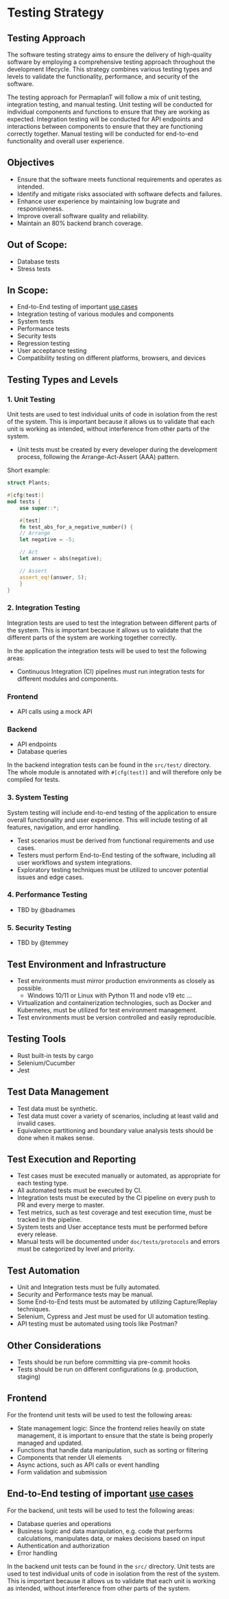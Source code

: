 # Testing Strategy

## Testing Approach

The software testing strategy aims to ensure the delivery of high-quality software by employing a comprehensive testing approach throughout the development lifecycle.
This strategy combines various testing types and levels to validate the functionality, performance, and security of the software.

The testing approach for PermaplanT will follow a mix of unit testing, integration testing, and manual testing.
Unit testing will be conducted for individual components and functions to ensure that they are working as expected.
Integration testing will be conducted for API endpoints and interactions between components to ensure that they are functioning correctly together.
Manual testing will be conducted for end-to-end functionality and overall user experience.

## Objectives

- Ensure that the software meets functional requirements and operates as intended.
- Identify and mitigate risks associated with software defects and failures.
- Enhance user experience by maintaining low bugrate and responsiveness.
- Improve overall software quality and reliability.
- Maintain an 80% backend branch coverage.

## Out of Scope:

- Database tests
- Stress tests

## In Scope:

- End-to-End testing of important [use cases](../usecases)
- Integration testing of various modules and components
- System tests
- Performance tests
- Security tests
- Regression testing
- User acceptance testing
- Compatibility testing on different platforms, browsers, and devices

## Testing Types and Levels

### 1. Unit Testing

Unit tests are used to test individual units of code in isolation from the rest of the system.
This is important because it allows us to validate that each unit is working as intended, without interference from other parts of the system.

- Unit tests must be created by every developer during the development process, following the Arrange-Act-Assert (AAA) pattern.

Short example:

```rust
struct Plants;

#[cfg(test)]
mod tests {
    use super::*;

    #[test]
    fn test_abs_for_a_negative_number() {
    // Arrange
    let negative = -5;

    // Act
    let answer = abs(negative);

    // Assert
    assert_eq!(answer, 5);
    }
}
```

### 2. Integration Testing

Integration tests are used to test the integration between different parts of the system.
This is important because it allows us to validate that the different parts of the system are working together correctly.

In the application the integration tests will be used to test the following areas:

- Continuous Integration (CI) pipelines must run integration tests for different modules and components.

### Frontend

- API calls using a mock API

### Backend

- API endpoints
- Database queries

In the backend integration tests can be found in the `src/test/` directory.
The whole module is annotated with `#[cfg(test)]` and will therefore only be compiled for tests.

### 3. System Testing

System testing will include end-to-end testing of the application to ensure overall functionality and user experience.
This will include testing of all features, navigation, and error handling.

- Test scenarios must be derived from functional requirements and use cases.
- Testers must perform End-to-End testing of the software, including all user workflows and system integrations.
- Exploratory testing techniques must be utilized to uncover potential issues and edge cases.

### 4. Performance Testing

- TBD by @badnames

### 5. Security Testing

- TBD by @temmey

## Test Environment and Infrastructure

- Test environments must mirror production environments as closely as possible.
  - Windows 10/11 or Linux with Python 11 and node v19 etc ...
- Virtualization and containerization technologies, such as Docker and Kubernetes, must be utilized for test environment management.
- Test environments must be version controlled and easily reproducible.

## Testing Tools

- Rust built-in tests by cargo
- Selenium/Cucumber
- Jest

## Test Data Management

- Test data must be synthetic.
- Test data must cover a variety of scenarios, including at least valid and invalid cases.
- Equivalence partitioning and boundary value analysis tests should be done when it makes sense.

## Test Execution and Reporting

- Test cases must be executed manually or automated, as appropriate for each testing type.
- All automated tests must be executed by CI.
- Integration tests must be executed by the CI pipeline on every push to PR and every merge to master.
- Test metrics, such as test coverage and test execution time, must be tracked in the pipeline.
- System tests and User acceptance tests must be performed before every release.
- Manual tests will be documented under `doc/tests/protocols` and errors must be categorized by level and priority.

## Test Automation

- Unit and Integration tests must be fully automated.
- Security and Performance tests may be manual.
- Some End-to-End tests must be automated by utilizing Capture/Replay techniques.
- Selenium, Cypress and Jest must be used for UI automation testing.
- API testing must be automated using tools like Postman?

## Other Considerations

- Tests should be run before committing via pre-commit hooks
- Tests should be run on different configurations (e.g. production, staging)

## Frontend

For the frontend unit tests will be used to test the following areas:

- State management logic: Since the frontend relies heavily on state management, it is important to ensure that the state is being properly managed and updated.
- Functions that handle data manipulation, such as sorting or filtering
- Components that render UI elements
- Async actions, such as API calls or event handling
- Form validation and submission

## End-to-End testing of important [use cases](../usecases)

For the backend, unit tests will be used to test the following areas:

- Database queries and operations
- Business logic and data manipulation, e.g. code that performs calculations, manipulates data, or makes decisions based on input
- Authentication and authorization
- Error handling

In the backend unit tests can be found in the `src/` directory.
Unit tests are used to test individual units of code in isolation from the rest of the system.
This is important because it allows us to validate that each unit is working as intended, without interference from other parts of the system.
